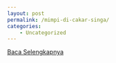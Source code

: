 ```yaml
---
layout: post
permalink: /mimpi-di-cakar-singa/
categories:
    - Uncategorized
---
```


[Baca Selengkapnya](/08)